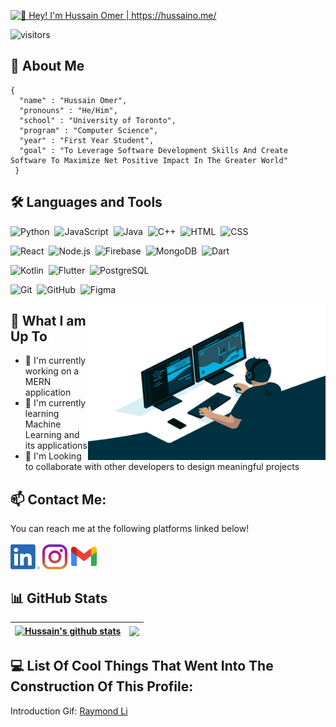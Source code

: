 [<img src="https://raw.githubusercontent.com/hussaino03/hussaino03/master/Introduction.gif" alt="👋 Hey! I'm Hussain Omer | https://hussaino.me/" title="👋 Hey! I'm Hussain Omer | https://hussaino.me"/>](https://www.hussaino.me/)

![visitors](https://visitor-badge-reloaded.herokuapp.com/badge?page_id=hussaino03.hussaino03&color=b11226)


## :book: About Me 

``` 
{ 
  "name" : "Hussain Omer", 
  "pronouns" : "He/Him", 
  "school" : "University of Toronto", 
  "program" : "Computer Science", 
  "year" : "First Year Student", 
  "goal" : "To Leverage Software Development Skills And Create Software To Maximize Net Positive Impact In The Greater World" 
 } 
```

## 🛠️ Languages and Tools
![Python](https://img.shields.io/badge/-Python-05122A?style=flat&logo=python)&nbsp;
![JavaScript](https://img.shields.io/badge/-JavaScript-05122A?style=flat&logo=javascript)&nbsp;
![Java](https://img.shields.io/badge/-Java-05122A?style=flat&logo=Java&logoColor=FFA518)&nbsp;
![C++](https://img.shields.io/badge/-C++-05122A?style=flat&logo=c%2B%2B&logoColor=A8B9CC)&nbsp;
![HTML](https://img.shields.io/badge/-HTML-05122A?style=flat&logo=HTML5)&nbsp;
![CSS](https://img.shields.io/badge/-CSS-05122A?style=flat&logo=CSS3&logoColor=1572B6)&nbsp;

![React](https://img.shields.io/badge/-React-05122A?style=flat&logo=react)&nbsp;
![Node.js](https://img.shields.io/badge/-Node.js-05122A?style=flat&logo=nodejs)&nbsp;
![Firebase](https://img.shields.io/badge/-Firebase-05122A?style=flat&logo=firebase)&nbsp;
![MongoDB](https://img.shields.io/badge/-MongoDB-05122A?style=flat&logo=mongodb)&nbsp;
![Dart](https://img.shields.io/badge/dart-05122A?style=flat&logo=dart)&nbsp;

![Kotlin](https://img.shields.io/badge/Kotlin-05122A?style=flat&logo=Kotlin)&nbsp;
![Flutter](https://img.shields.io/badge/Flutter-05122A?style=flat&logo=Flutter)&nbsp;
![PostgreSQL](https://img.shields.io/badge/PostgreSQL-05122A?style=flat&logo=postgresql)&nbsp;

![Git](https://img.shields.io/badge/-Git-05122A?style=flat&logo=git)&nbsp;
![GitHub](https://img.shields.io/badge/-GitHub-05122A?style=flat&logo=github)&nbsp;
![Figma](https://img.shields.io/badge/-Figma-05122A?style=flat&logo=figma)&nbsp;

<img align="right" alt="gif" src="https://raw.githubusercontent.com/hussaino03/hussaino03/master/coding.gif" width="380" height="250" />

## 🤔 What I am Up To

- 🔭 I'm currently working on a MERN application
- 🌱 I'm currently learning Machine Learning and its applications
- 👯 I'm Looking to collaborate with other developers to design meaningful projects

## 📫 Contact Me:
You can reach me at the following platforms linked below!

[<img src="https://raw.githubusercontent.com/hussaino03/hussaino03/master/socials/linkedin.png" height="40em" align="center" alt="𝙲𝚘𝚗𝚗𝚎𝚌𝚝 𝚠𝚒𝚝𝚑 Hussain 𝚘𝚗 𝙻𝚒𝚗𝚔𝚎𝚍𝙸𝚗" title="𝙲𝚘𝚗𝚗𝚎𝚌𝚝 𝚠𝚒𝚝𝚑 Hussain 𝚘𝚗 𝙻𝚒𝚗𝚔𝚎𝚍𝙸𝚗"/>](https://www.linkedin.com/in/hussain-omer-551893203/)
[<img src="https://raw.githubusercontent.com/hussaino03/hussaino03/master/socials/instagram.svg" height="40em" align="center" alt="𝙵𝚘𝚕𝚕𝚘𝚠 Hussain 𝚘𝚗 𝙸𝚗𝚜𝚝𝚊𝚐𝚛𝚊𝚖" title="𝙵𝚘𝚕𝚕𝚘𝚠 Hussain 𝚘𝚗 𝙸𝚗𝚜𝚝𝚊𝚐𝚛𝚊𝚖"/>](https://www.instagram.com/h.s.z_11/)
[<img src="https://raw.githubusercontent.com/hussaino03/hussaino03/master/socials/gmail.png" height="45em" align="center" alt="Email Hussain" title="Email Hussain"/>](mailto:m.hussainomer03@gmail.com)

## 📊 GitHub Stats

| <a href="https://github.com/hussaino03/github-readme-stats"><img align="center" src="https://github-readme-stats.vercel.app/api?username=hussaino03&show_icons=true&theme=radical" alt="Hussain's github stats" /></a> | <a href="https://github.com/hussaino03/github-readme-stats"><img align="center" src="https://github-readme-stats.vercel.app/api/top-langs/?username=hussaino03&theme=radical&layout=compact" /></a> |
| ------------- | ------------- |

## 💻 List Of Cool Things That Went Into The Construction Of This Profile:

Introduction Gif: <a href="https://github.com/Raymo111/Raymo111/blob/master/intro.gif">Raymond Li</a>

